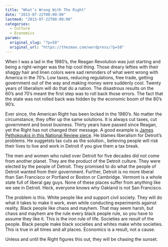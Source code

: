 ```yaml
---
title: "What’s Wrong With The Right"
date: "2013-07-22T00:00:00"
lastmod: "2013-07-22T00:00:00"
categories:
  - Culture
  - Economics
params:
  original_slug: "?p=58"
  original_url: "https://thezman.com/wordpress/?p=58"
---
```


When I was a lad in the 1980’s, the Reagan Revolution was just starting
and being a right-winger was the hip cool thing. Those dreary lefties
with their shaggy hair and linen colors were sad reminders of what went
wrong with America in the 70’s. Low taxes, reducing regulations, free
trade, getting government out of the way and making money were suddenly
cool. Twenty years of liberalism will do that do a nation. The
disastrous results on the 60’s and 70’s meant the first step was to roll
back those errors. The fact that the state was not rolled back was
hidden by the economic boom of the 80’s 90’s.

Ever since, the American Right has been locked in the 1980’s. No matter
the circumstance, they offer up the same solutions. It is always cut
taxes, cut government and boost business. Thirty years have passed since
Reagan, yet the Right has not changed their message. A good example
is <a
href="http://www.nationalreview.com/article/354036/remake-detroit-or-empty-it-james-pethokoukis"
rel="noopener" target="_blank">James Pethokoukis in this National Review
piece</a>. He blames liberalism for Detroit’s problems. He suggetsts tax
cuts as the solution., believing people will risk their lives to live
and work in Detroit if you give them a tax break.

The men and women who ruled over Detroit for five decades did not come
from another planet. They are the product of the Detroit culture. They
were elected by the people of Detroit. They promised to do what the
people of Detroit wanted from their government. Further, Detroit is no
more liberal than San Francisco or Portland or Boston or Cambridge.
Vermont is a whole state full of liberal gay guys. None of these places
suffer from anything like we see in Detroit. Heck, everyone knows why
Oakland is not San Francisco.

The problem is this. White people like and support civil society. They
will do what it takes to make it work, even while conducting experiments
against reality. Black people like chaos and mayhem. That may seem
harsh, but chaos and mayhem are the rule every black people rule, so you
have to assume they like it. This is the iron rule of life. Societies
are result of the people. Black people make black societies and whites
make white societies. This is true in all times and all places.
Economics is a result, not a cause.

Unless and until the Right figures this out, they will be chasing the
sunset.

 
